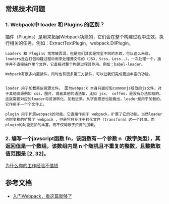 ## 常规技术问题
### 1. Webpack中 loader 和 Plugins 的区别？

插件（Plugins）是用来拓展Webpack功能的，它们会在整个构建过程中生效，执行相关的任务。例如：ExtractTextPlugin，webpack.DllPlugin。

    Loaders 和 Plugins 常常被弄混，但是他们其实是完全不同的东西，可以这么来说，loaders是在打包构建过程中用来处理源文件的（JSX，Scss，Less..），一次处理一个，插件并不直接操作单个文件，它直接对整个构建过程其作用。例如：babel-loader。

    Webpack有很多内置插件，同时也有很多第三方插件，可以让我们完成更加丰富的功能。


    loader 用于加载某些资源文件。 因为webpack 本身只能打包commonjs规范的js文件，对于其他资源例如 css，图片，或者其他的语法集，比如 jsx， coffee，是没有办法加载的。 这就需要对应的loader将资源转化，加载进来。从字面意思也能看出，loader是用于加载的，它作用于一个个文件上。

    plugin 用于扩展webpack的功能。它直接作用于 webpack，扩展了它的功能。当然loader也时变相的扩展了 webpack ，但是它只专注于转化文件（transform）这一个领域。而plugin的功能更加的丰富，而不仅局限于资源的加载。

### 2. 编写一个javscript函数 fn，该函数有一个参数 n（数字类型），其返回值是一个数组，该数组内是 n 个随机且不重复的整数，且整数取值范围是 [2, 32]。
[为什么你的工作经验不值钱](https://mp.weixin.qq.com/s/xRGWGeNujk88_9cemYK5-g)

## 参考文档
+ [入门Webpack，看这篇就够了](http://www.jianshu.com/p/42e11515c10f)



